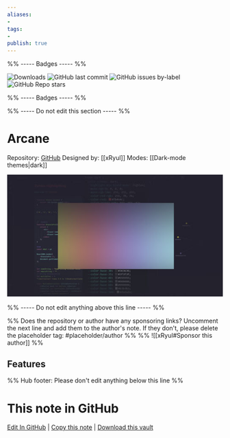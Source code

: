 ```yaml
---
aliases:
- 
tags: 
- 
publish: true
---
```


%% ----- Badges ----- %%

![Downloads](https://img.shields.io/badge/downloads-2454-573E7A?style=for-the-badge&logo=)
![GitHub last commit](https://img.shields.io/github/last-commit/xRyul/obsidian-arcane-theme?color=573E7A&label=last%20update&logo=github&style=for-the-badge)
![GitHub issues by-label](https://img.shields.io/github/issues/xRyul/obsidian-arcane-theme/help%20wanted?color=573E7A&logo=github&style=for-the-badge) 
![GitHub Repo stars](https://img.shields.io/github/stars/xRyul/obsidian-arcane-theme?color=573E7A&logo=github&style=for-the-badge)

%% ----- Badges ----- %%

%% ----- Do not edit this section ----- %%

# Arcane

Repository: [GitHub](https://github.com/xRyul/obsidian-arcane-theme)
Designed by: [[xRyul]]
Modes: [[Dark-mode themes|dark]]



![screenshot](https://github.com/xRyul/obsidian-arcane-theme/raw/HEAD/Arcane_sample_01.jpg)

%% ----- Do not edit anything above this line ----- %% 

%% Does the repository or author have any sponsoring links? Uncomment the next line and add them to the author's note. If they don't, please delete the placeholder tag: #placeholder/author %%
%% ![[xRyul#Sponsor this author]] %%


## Features



%% Hub footer: Please don't edit anything below this line %%

# This note in GitHub

<span class="git-footer">[Edit In GitHub](https://github.dev/obsidian-community/obsidian-hub/blob/main/02%20-%20Community%20Expansions/02.05%20All%20Community%20Expansions/Themes/Arcane.md "git-hub-edit-note") | [Copy this note](https://raw.githubusercontent.com/obsidian-community/obsidian-hub/main/02%20-%20Community%20Expansions/02.05%20All%20Community%20Expansions/Themes/Arcane.md "git-hub-copy-note") | [Download this vault](https://github.com/obsidian-community/obsidian-hub/archive/refs/heads/main.zip "git-hub-download-vault") </span>
